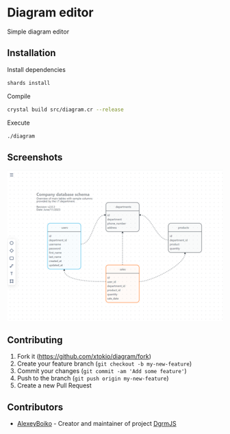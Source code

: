 # Diagram editor

Simple diagram editor

## Installation

Install dependencies
```bash
shards install
```
Compile
```bash
crystal build src/diagram.cr --release
```

Execute
```bash
./diagram
```

## Screenshots

![Database](screenshots/diagram_01.png)

## Contributing

1. Fork it (<https://github.com/xtokio/diagram/fork>)
2. Create your feature branch (`git checkout -b my-new-feature`)
3. Commit your changes (`git commit -am 'Add some feature'`)
4. Push to the branch (`git push origin my-new-feature`)
5. Create a new Pull Request

## Contributors

- [AlexeyBoiko](https://github.com/AlexeyBoiko) - Creator and maintainer of project [DgrmJS](https://github.com/AlexeyBoiko/DgrmJS)
